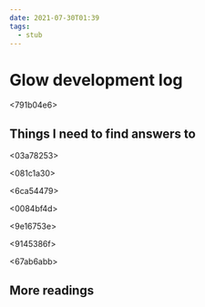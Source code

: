 ```yaml
---
date: 2021-07-30T01:39
tags: 
  - stub
---
```


# Glow development log

<f494d612>

<791b04e6>

## Things I need to find answers to

<03a78253>

<081c1a30>

<6ca54479>

<0084bf4d>

<9e16753e>

<9145386f>

<67ab6abb>

<ff1fbc96>

## More readings

<c9c066cc>

<dbed683c>

